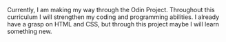 Currently, I am making my way through the Odin Project. Throughout this curriculum I will strengthen my coding and programming abilities. I already have a grasp on HTML and CSS, but through this project maybe I will learn something new.
